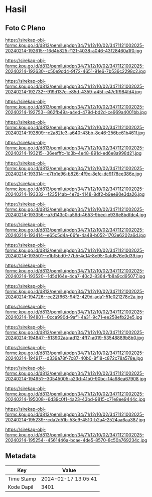 # Hasil

## Foto C Plano

https://sirekap-obj-formc.kpu.go.id/d813/pemilu/pdpr/34/71/12/10/02/3471121002025-20240214-192615--16d4b825-f121-4038-a046-43f28460a1f0.jpg

https://sirekap-obj-formc.kpu.go.id/d813/pemilu/pdpr/34/71/12/10/02/3471121002025-20240214-192630--c50e9dd4-9f72-4651-91e6-7b536c2298c2.jpg

https://sirekap-obj-formc.kpu.go.id/d813/pemilu/pdpr/34/71/12/10/02/3471121002025-20240214-192732--919d137e-e85d-4359-a45f-e47c1f984fd4.jpg

https://sirekap-obj-formc.kpu.go.id/d813/pemilu/pdpr/34/71/12/10/02/3471121002025-20240214-192753--862fb49a-a4ed-479d-bd2d-ce969a4001bb.jpg

https://sirekap-obj-formc.kpu.go.id/d813/pemilu/pdpr/34/71/12/10/02/3471121002025-20240214-192809--c2a82fe3-a640-43bb-8e46-256bc61b461f.jpg

https://sirekap-obj-formc.kpu.go.id/d813/pemilu/pdpr/34/71/12/10/02/3471121002025-20240214-193215--36eefffc-1d3b-4e48-891d-ed6e8a998d21.jpg

https://sirekap-obj-formc.kpu.go.id/d813/pemilu/pdpr/34/71/12/10/02/3471121002025-20240214-193314--c7fb1e96-b826-4f9c-8efc-dc9178ce386e.jpg

https://sirekap-obj-formc.kpu.go.id/d813/pemilu/pdpr/34/71/12/10/02/3471121002025-20240214-193332--f23514ab-4e7d-4148-8df2-b9ee90e3da26.jpg

https://sirekap-obj-formc.kpu.go.id/d813/pemilu/pdpr/34/71/12/10/02/3471121002025-20240214-193356--a7d143c0-a56d-4653-9bed-e936e8bdfdc4.jpg

https://sirekap-obj-formc.kpu.go.id/d813/pemilu/pdpr/34/71/12/10/02/3471121002025-20240214-193414--e65c5d4a-66fe-4a48-b052-1703e6202a6d.jpg

https://sirekap-obj-formc.kpu.go.id/d813/pemilu/pdpr/34/71/12/10/02/3471121002025-20240214-193501--e1bf5bd0-77b5-4c14-8e95-0afd576e0d39.jpg

https://sirekap-obj-formc.kpu.go.id/d813/pemilu/pdpr/34/71/12/10/02/3471121002025-20240214-193520--1d5d164e-4ca7-40c2-8364-fb8a9cd95077.jpg

https://sirekap-obj-formc.kpu.go.id/d813/pemilu/pdpr/34/71/12/10/02/3471121002025-20240214-194726--cc22f663-94f2-429d-ada1-51c021278e2a.jpg

https://sirekap-obj-formc.kpu.go.id/d813/pemilu/pdpr/34/71/12/10/02/3471121002025-20240214-194801--0cca990d-9af1-4a31-9c71-ee258efb22e5.jpg

https://sirekap-obj-formc.kpu.go.id/d813/pemilu/pdpr/34/71/12/10/02/3471121002025-20240214-194847--513902aa-ad12-4ff7-a019-53548889b8b0.jpg

https://sirekap-obj-formc.kpu.go.id/d813/pemilu/pdpr/34/71/12/10/02/3471121002025-20240214-194917--d339a78f-7c87-40b0-8f18-c872c78a578e.jpg

https://sirekap-obj-formc.kpu.go.id/d813/pemilu/pdpr/34/71/12/10/02/3471121002025-20240214-194951--30545005-a23d-41b0-90bc-14a98ea67908.jpg

https://sirekap-obj-formc.kpu.go.id/d813/pemilu/pdpr/34/71/12/10/02/3471121002025-20240214-195008--6d39c0f1-4a23-43bd-9815-c71e8ee9444c.jpg

https://sirekap-obj-formc.kpu.go.id/d813/pemilu/pdpr/34/71/12/10/02/3471121002025-20240214-195239--cda2d51b-53e9-4510-b2a4-2524aa6aa387.jpg

https://sirekap-obj-formc.kpu.go.id/d813/pemilu/pdpr/34/71/12/10/02/3471121002025-20240214-195254--4561446a-bcae-4de5-8570-8c50a769234c.jpg


## Metadata

| Key        | Value               |
| ---------- | ------------------- |
| Time Stamp | 2024-02-17 13:05:41 |
| Kode Dapil | 3401                |



